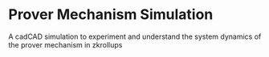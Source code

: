 # Prover Mechanism Simulation
A cadCAD simulation to experiment and understand the system dynamics of the prover mechanism in zkrollups
